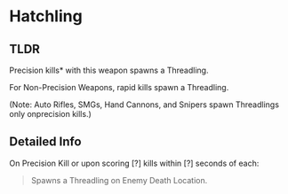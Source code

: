 # Hatchling
## TLDR
Precision kills\* with this weapon spawns a Threadling.  

For Non-Precision Weapons, rapid kills spawn a Threadling.  

(Note: Auto Rifles, SMGs, Hand Cannons, and Snipers spawn Threadlings only onprecision kills.)
## Detailed Info
On Precision Kill or upon scoring [?] kills within [?] seconds of each:  
> Spawns a Threadling on Enemy Death Location.  